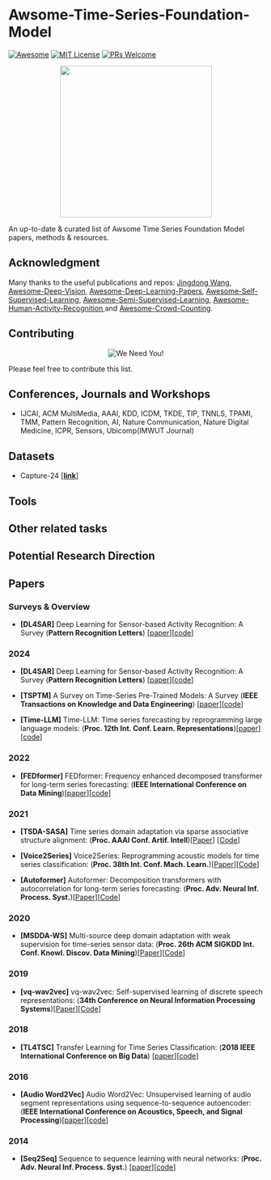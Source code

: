 # Awsome-Time-Series-Foundation-Model

[![Awesome](https://awesome.re/badge.svg)](https://awesome.re) [![MIT License](https://img.shields.io/badge/license-MIT-green.svg)](https://opensource.org/licenses/MIT) [![PRs Welcome](https://img.shields.io/badge/PRs-welcome-brightgreen.svg?style=flat-square)](http://makeapullrequest.com)

<p align="center">
  <img width="300" src="https://i.imgur.com/Ky2jxnj.png" "Awesome!">
</p>

An up-to-date & curated list of Awsome Time Series Foundation Model papers, methods & resources.

## Acknowledgment

Many thanks to the useful publications and repos: [Jingdong Wang](https://github.com/jindongwang), [Awesome-Deep-Vision](https://github.com/kjw0612/awesome-deep-vision), [Awesome-Deep-Learning-Papers](https://github.com/terryum/awesome-deep-learning-papers), [Awesome-Self-Supervised-Learning](https://github.com/jason718/awesome-self-supervised-learning), [Awesome-Semi-Supervised-Learning](https://github.com/yassouali/awesome-semi-supervised-learning), [Awesome-Human-Activity-Recognition
](https://github.com/haoranD/Awesome-Human-Activity-Recognition/) and [Awesome-Crowd-Counting](https://github.com/gjy3035/Awesome-Crowd-Counting#datasets).

## Contributing
<p align="center">
  <img src="http://cdn1.sportngin.com/attachments/news_article/7269/5172/needyou_small.jpg" alt="We Need You!">
</p>

Please feel free to contribute this list.


## Conferences, Journals and Workshops
- IJCAI, ACM MultiMedia, AAAI, KDD, ICDM, TKDE, TIP, TNNLS, TPAMI, TMM, Pattern Recognition, AI, Nature Communication, Nature Digital Medicine, ICPR, Sensors, Ubicomp(IMWUT Journal)

## Datasets

- Capture-24 [[**link**](https://github.com/OxWearables/capture24)]

## Tools

## Other related tasks

## Potential Research Direction

## Papers

### Surveys & Overview

- <a name="DL4SAR"></a> **[DL4SAR]** Deep Learning for Sensor-based Activity Recognition: A Survey (**Pattern Recognition Letters**) [[paper](https://arxiv.org/pdf/1707.03502.pdf)][[code](https://github.com/jindongwang)]

### 2024

- <a name="DL4SAR"></a> **[DL4SAR]** Deep Learning for Sensor-based Activity Recognition: A Survey (**Pattern Recognition Letters**) [[paper](https://arxiv.org/pdf/1707.03502.pdf)][[code](https://github.com/jindongwang)]

- <a name="TSPTM"></a> **[TSPTM]** A Survey on Time-Series Pre-Trained Models: A Survey (**IEEE Transactions on Knowledge and Data Engineering**) [[paper](https://arxiv.org/abs/2305.10716)][[code](https://github.com/qianlima-lab/time-series-ptms)]

- <a name="Time-LLM"></a> **[Time-LLM]** Time-LLM: Time series forecasting by reprogramming
large language models: (**Proc. 12th Int. Conf. Learn. Representations**)[[paper](https://arxiv.org/pdf/2310.01728)][[code](https://github.com/KimMeen/Time-LLM)]

### 2022

- <a name="FEDformer"></a>  **[FEDformer]** FEDformer: Frequency enhanced decomposed transformer for long-term series forecasting: (**IEEE International Conference on Data Mining**)[[paper](https://arxiv.org/pdf/2201.12740)][[code](https://github.com/MAZiqing/FEDformer)]

### 2021

- <a name="TSDA-SASA"></a>  **[TSDA-SASA]** Time series domain adaptation via sparse associative structure alignment: (**Proc. AAAI Conf. Artif. Intell**)[[Paper](https://arxiv.org/abs/2012.11797)] [[Code](https://github.com/DMIRLAB-Group/SASA-pytorch)]

- <a name="Voice2Series"></a>  **[Voice2Series]** Voice2Series: Reprogramming acoustic models for time series classification: (**Proc. 38th Int. Conf. Mach. Learn.**)[[Paper](https://arxiv.org/pdf/2106.09296)][[Code](https://github.com/huckiyang/Voice2Series-Reprogramming)]

- <a name="Autoformers"></a>  **[Autoformer]** Autoformer: Decomposition transformers with autocorrelation for long-term series forecasting: (**Proc. Adv. Neural Inf. Process. Syst.**)[[Paper](https://arxiv.org/pdf/2106.13008)][[Code](https://github.com/thuml/Autoformer)]

### 2020

- <a name="MSDDA-WS"></a>  **[MSDDA-WS]** Multi-source deep domain adaptation with weak supervision for time-series sensor data: (**Proc. 26th ACM SIGKDD Int. Conf. Knowl. Discov. Data Mining**)[[Paper](https://arxiv.org/pdf/2005.10996)][[Code](https://github.com/floft/codats)]

### 2019

- <a name="vq-wav2vec"></a>  **[vq-wav2vec]** vq-wav2vec: Self-supervised learning of discrete speech representations: (**34th Conference on Neural Information Processing Systems**)[[Paper](https://arxiv.org/pdf/1910.05453)][[Code](https://github.com/facebookresearch/fairseq)]

### 2018

- <a name="TL4TSC"></a> **[TL4TSC]** Transfer Learning for Time Series Classification: (**2018 IEEE International Conference on Big Data**) [[paper](https://arxiv.org/pdf/1811.01533)][[code](https://github.com/hfawaz/bigdata18?tab=readme-ov-file)]


### 2016

- <a name="Audio Word2Vec"></a> **[Audio Word2Vec]** Audio Word2Vec: Unsupervised learning of audio segment representations using sequence-to-sequence autoencoder: (**IEEE International Conference on Acoustics, Speech, and Signal Processing**)[[paper](https://ieeexplore.ieee.org/stamp/stamp.jsp?tp=&arnumber=8462332)][[code](https://github.com/jcvasquezc/DisVoice)]


### 2014

- <a name="Seq2Seq"></a> **[Seq2Seq]** Sequence to sequence learning with neural networks: (**Proc. Adv. Neural Inf. Process. Syst.**) [[paper](https://arxiv.org/pdf/1409.3215)][[code](https://github.com/farizrahman4u/seq2seq?tab=readme-ov-file)]


